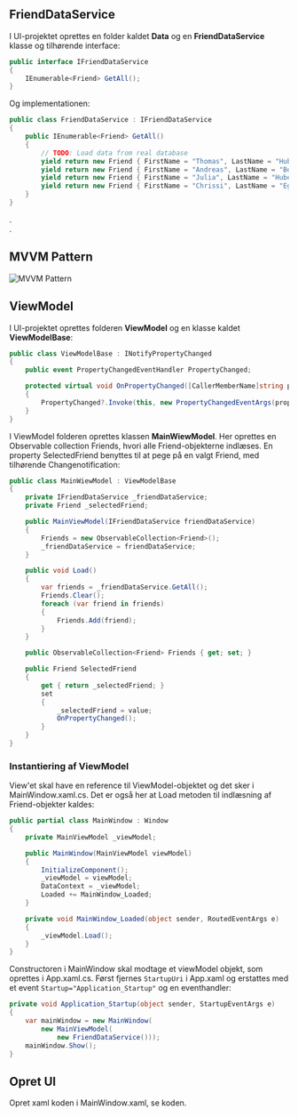 ## FriendDataService

I UI-projektet oprettes en folder kaldet **Data** og en **FriendDataService** klasse og tilhørende interface:

```c#
public interface IFriendDataService
{
    IEnumerable<Friend> GetAll();
}
```
Og implementationen:
```c#
public class FriendDataService : IFriendDataService
{
    public IEnumerable<Friend> GetAll()
    {
        // TODO: Load data from real database
        yield return new Friend { FirstName = "Thomas", LastName = "Huber" };
        yield return new Friend { FirstName = "Andreas", LastName = "Boehler" };
        yield return new Friend { FirstName = "Julia", LastName = "Huber" };
        yield return new Friend { FirstName = "Chrissi", LastName = "Egin" };
    }
}
```
.  
.
## MVVM Pattern

![MVVM Pattern](MVVMPattern.pn)

## ViewModel
I UI-projektet oprettes folderen **ViewModel** og en klasse kaldet **ViewModelBase**:
```c#
public class ViewModelBase : INotifyPropertyChanged
{
    public event PropertyChangedEventHandler PropertyChanged;

    protected virtual void OnPropertyChanged([CallerMemberName]string propertyName = null)
    {
        PropertyChanged?.Invoke(this, new PropertyChangedEventArgs(propertyName));
    }
}
```

I ViewModel folderen oprettes klassen **MainWiewModel**. 
Her oprettes en Observable collection Friends, hvori alle Friend-objekterne indlæses.
En property SelectedFriend benyttes til at pege på en valgt Friend, med tilhørende Changenotification:

```c#
public class MainWiewModel : ViewModelBase
{
    private IFriendDataService _friendDataService;
    private Friend _selectedFriend;

    public MainViewModel(IFriendDataService friendDataService)
    {
        Friends = new ObservableCollection<Friend>();
        _friendDataService = friendDataService;
    }

    public void Load()
    {
        var friends = _friendDataService.GetAll();
        Friends.Clear();
        foreach (var friend in friends)
        {
            Friends.Add(friend);
        }
    }

    public ObservableCollection<Friend> Friends { get; set; }

    public Friend SelectedFriend
    {
        get { return _selectedFriend; }
        set
        {
            _selectedFriend = value;
            OnPropertyChanged();
        }
    }
}
```

### Instantiering af ViewModel
View'et skal have en reference til ViewModel-objektet og det sker i MainWindow.xaml.cs. 
Det er også her at Load metoden til indlæsning af Friend-objekter kaldes:

```c#
public partial class MainWindow : Window
{
    private MainViewModel _viewModel;

    public MainWindow(MainViewModel viewModel)
    {
        InitializeComponent();
        _viewModel = viewModel;
        DataContext = _viewModel;
        Loaded += MainWindow_Loaded;
    }

    private void MainWindow_Loaded(object sender, RoutedEventArgs e)
    {
        _viewModel.Load();
    }
}
```

Constructoren i MainWindow skal modtage et viewModel objekt, som oprettes i App.xaml.cs.
Først fjernes ```StartupUri``` i App.xaml og erstattes med et event ```Startup="Application_Startup"``` og en eventhandler:
```c#
private void Application_Startup(object sender, StartupEventArgs e)
{
    var mainWindow = new MainWindow(
        new MainViewModel(
            new FriendDataService()));
    mainWindow.Show();
}
```

## Opret UI
Opret xaml koden i MainWindow.xaml, se koden.

